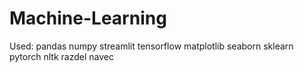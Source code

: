 # Machine-Learning
Used:
pandas
numpy
streamlit
tensorflow
matplotlib
seaborn
sklearn
pytorch
nltk
razdel
navec

